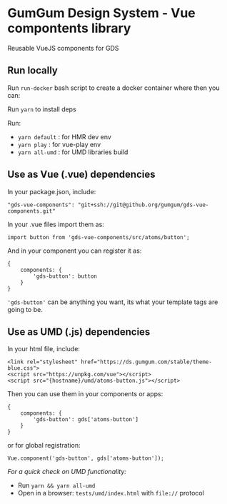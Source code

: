 GumGum Design System - Vue compontents library
==============================================

Reusable VueJS components for GDS

Run locally
-----------

Run `run-docker` bash script to create a docker container where then you can:

Run `yarn` to install deps

Run:

- `yarn default` : for HMR dev env
- `yarn play` : for vue-play env
- `yarn all-umd` : for UMD libraries build

Use as Vue (.vue) dependencies
------------------------------

In your package.json, include:
```
"gds-vue-components": "git+ssh://git@github.org/gumgum/gds-vue-components.git"
```

In your .vue files import them as:
```
import button from 'gds-vue-components/src/atoms/button';
```
And in your component you can register it as:
```
{
    components: {
        'gds-button': button
    }
}
```
`'gds-button'` can be anything you want, its what your template tags are going to be.

Use as UMD (.js) dependencies
------------------------------

In your html file, include:

```
<link rel="stylesheet" href="https://ds.gumgum.com/stable/theme-blue.css">
<script src="https://unpkg.com/vue"></script>
<script src="{hostname}/umd/atoms-button.js"></script>
```
Then you can use them in your components or apps:
```
{
    components: {
        'gds-button': gds['atoms-button']
    }
}
```
or for global registration:
```
Vue.component('gds-button', gds['atoms-button']);
```

*For a quick check on UMD functionality:*

- Run `yarn && yarn all-umd`
- Open in a browser: `tests/umd/index.html` with `file://` protocol
